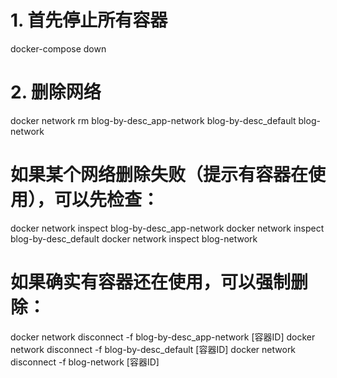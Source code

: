 # 1. 首先停止所有容器
docker-compose down

# 2. 删除网络
docker network rm blog-by-desc_app-network blog-by-desc_default blog-network

# 如果某个网络删除失败（提示有容器在使用），可以先检查：
docker network inspect blog-by-desc_app-network
docker network inspect blog-by-desc_default
docker network inspect blog-network

# 如果确实有容器还在使用，可以强制删除：
docker network disconnect -f blog-by-desc_app-network [容器ID]
docker network disconnect -f blog-by-desc_default [容器ID]
docker network disconnect -f blog-network [容器ID]